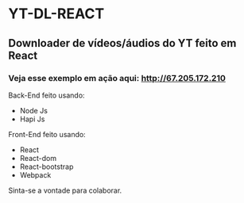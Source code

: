 # YT-DL-REACT
## Downloader de vídeos/áudios do YT feito em React

### Veja esse exemplo em ação aqui: http://67.205.172.210

Back-End feito usando:
- Node Js
- Hapi Js

Front-End feito usando:
- React 
- React-dom
- React-bootstrap
- Webpack

Sinta-se a vontade para colaborar.
